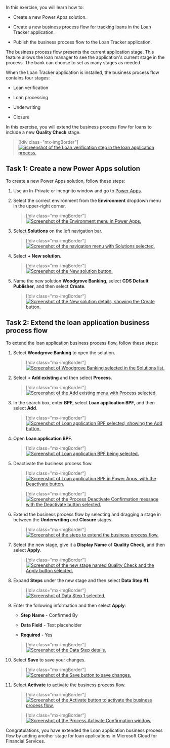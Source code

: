 In this exercise, you will learn how to:

- Create a new Power Apps solution.

- Create a new business process flow for tracking loans in the Loan Tracker application.

- Publish the business process flow to the Loan Tracker application.

The business process flow presents the current application stage. This feature allows the loan manager to see the application's current stage in the process. The bank can choose to set as many stages as needed.

When the Loan Tracker application is installed, the business process flow contains four stages:

-   Loan verification

-   Loan processing

-   Underwriting

-   Closure

In this exercise, you will extend the business process flow for loans to include a new **Quality Check** stage.

> [!div class="mx-imgBorder"]
> [![Screenshot of the Loan verification step in the loan application process.](../media/loan-verification.png)](../media/loan-verification.png#lightbox)

## Task 1: Create a new Power Apps solution

To create a new Power Apps solution, follow these steps:

1.  Use an In-Private or Incognito window and go to [Power Apps](https://make.powerapps.com/?azure-portal=true).

1.  Select the correct environment from the **Environment** dropdown menu in the upper-right corner.

	> [!div class="mx-imgBorder"]
	> [![Screenshot of the Environment menu in Power Apps.](../media/environment-menu.png)](../media/environment-menu.png#lightbox)

1.  Select **Solutions** on the left navigation bar.

	> [!div class="mx-imgBorder"]
	> [![Screenshot of the navigation menu with Solutions selected.](../media/solutions.png)](../media/solutions.png#lightbox)

1.  Select **+ New solution**.

	> [!div class="mx-imgBorder"]
	> [![Screenshot of the New solution button.](../media/new-solution.png)](../media/new-solution.png#lightbox)

1.  Name the new solution **Woodgrove Banking**, select **CDS Default Publisher**, and then select **Create**.

	> [!div class="mx-imgBorder"]
	> [![Screenshot of the New solution details, showing the Create button.](../media/solution-details.png)](../media/solution-details.png#lightbox)

## Task 2: Extend the loan application business process flow

To extend the loan application business process flow, follow these steps:

1.  Select **Woodgrove Banking** to open the solution.

	> [!div class="mx-imgBorder"]
	> [![Screenshot of Woodgrove Banking selected in the Solutions list.](../media/woodgrove-banking.png)](../media/woodgrove-banking.png#lightbox)

1.  Select **+ Add existing** and then select **Process**.

	> [!div class="mx-imgBorder"]
	> [![Screenshot of the Add existing menu with Process selected.](../media/add-process.png)](../media/add-process.png#lightbox)

1.  In the search box, enter **BPF**, select **Loan application BPF**, and then select **Add**.

	> [!div class="mx-imgBorder"]
	> [![Screenshot of Loan application BPF selected, showing the Add button.](../media/loan-application.png)](../media/loan-application.png#lightbox)

1.  Open **Loan application BPF**.

	> [!div class="mx-imgBorder"]
	> [![Screenshot of Loan application BPF being selected.](../media/loan-application-business-process-flow.png)](../media/loan-application-business-process-flow.png#lightbox)

1.  Deactivate the business process flow.

	> [!div class="mx-imgBorder"]
	> [![Screenshot of Loan application BPF in Power Apps, with the Deactivate button.](../media/deactivate.png)](../media/deactivate.png#lightbox)

	> [!div class="mx-imgBorder"]
	> [![Screenshot of the Process Deactivate Confirmation message with the Deactivate button selected.](../media/deactivate-confirmation.png)](../media/deactivate-confirmation.png#lightbox)

1.  Extend the business process flow by selecting and dragging a stage in between the **Underwriting** and **Closure** stages.

	> [!div class="mx-imgBorder"]
	> [![Screenshot of the steps to extend the business process flow.](../media/extend.png)](../media/extend.png#lightbox)

1.  Select the new stage, give it a **Display Name** of **Quality Check**, and then select **Apply**.

	> [!div class="mx-imgBorder"]
	> [![Screenshot of the new stage named Quality Check and the Apply button selected.](../media/quality-check.png)](../media/quality-check.png#lightbox)

1.  Expand **Steps** under the new stage and then select **Data Step #1**.

	> [!div class="mx-imgBorder"]
	> [![Screenshot of Data Step 1 selected.](../media/data-step.png)](../media/data-step.png#lightbox)

1.  Enter the following information and then select **Apply**:

	- **Step Name** - Confirmed By
	
	- **Data Field** - Text placeholder
	
	- **Required** - Yes

	> [!div class="mx-imgBorder"]
	> [![Screenshot of the Data Step details.](../media/data-step-details.png)](../media/data-step-details.png#lightbox)

1. Select **Save** to save your changes.

	> [!div class="mx-imgBorder"]
	> [![Screenshot of the Save button to save changes.](../media/save.png)](../media/save.png#lightbox)

1. Select **Activate** to activate the business process flow.

	> [!div class="mx-imgBorder"]
	> [![Screenshot of the Activate button to activate the business process flow.](../media/activate.png)](../media/activate.png#lightbox)

	> [!div class="mx-imgBorder"]
	> [![Screenshot of the Process Activate Confirmation window.](../media/activate-confirmation.png)](../media/activate-confirmation.png#lightbox)

Congratulations, you have extended the Loan application business process flow by adding another stage for loan applications in Microsoft Cloud for Financial Services.
